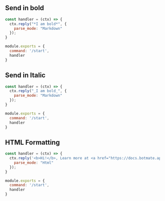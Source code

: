 ## Send in bold

```js
const handler = (ctx) => {
  ctx.reply("*I am bold*", {
    parse_mode: "Markdown"
  });
}

module.exports = {
  command: '/start',
  handler
}
```

## Send in Italic

```js
const handler = (ctx) => {
  ctx.reply("_I am bold_", {
    parse_mode: "Markdown"
  });
}

module.exports = {
  command: '/start',
  handler
}
```

## HTML Formatting

```js
const handler = (ctx) => {
  ctx.reply('<b>Hi!</b>, Learn more at <a href="https://docs.botmate.app">BotMate Docs</a>.", {
    parse_mode: "Html"
  });
}

module.exports = {
  command: '/start',
  handler
}
```
